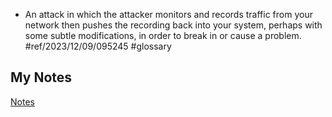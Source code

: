 - An attack in which the attacker monitors and records traffic from your network then pushes the recording back into your system, perhaps with some subtle modifications, in order to break in or cause a problem. #ref/2023/12/09/095245 #glossary
## My Notes
[Notes](mynotes/replay-attacks-notes.md)
